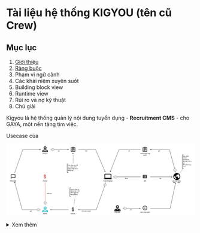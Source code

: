# Tài liệu hệ thống KIGYOU (tên cũ Crew)


## Mục lục

1. [Giới thiệu](src/1.%20Gi%E1%BB%9Bi%20thi%E1%BB%87u.md)
2. [Ràng buộc](src/2.%20Ràng%20buộc.md)
3. Phạm vi ngữ cảnh
4. Các khái niệm xuyên suốt
5. Building block view
6. Runtime view
7. Rủi ro và nợ kỹ thuật
8. Chú giải


Kigyou là hệ thống quản lý nội dung tuyển dụng - **Recruitment CMS** - cho GAYA, một nền tảng tìm việc. 

Usecase của 

![](_assets/dang_tuyen_tren_crew.svg)


<details> 
	<summary>Xem thêm</summary> 
	<div class="image-container"> 
		<img src="_assets/dang_tuyen_tren_crew_annimated.svg" alt="Dang Tuyen Tren Crew" style="width: 100%;"> 
	</div> 
</details>



